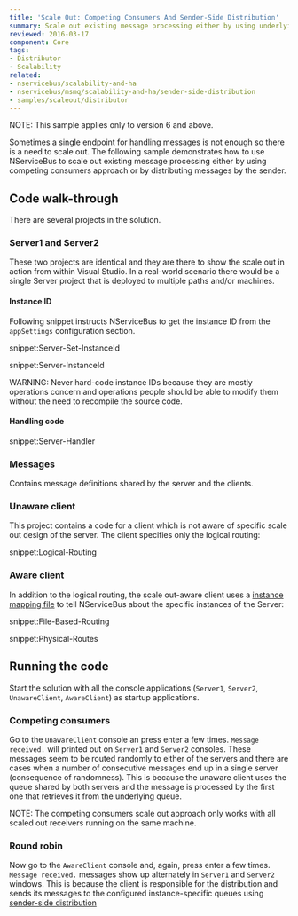 ```yaml
---
title: 'Scale Out: Competing Consumers And Sender-Side Distribution'
summary: Scale out existing message processing either by using underlying transport's competing consumers capability or by sender-side distribution
reviewed: 2016-03-17
component: Core
tags:
- Distributor
- Scalability
related:
- nservicebus/scalability-and-ha
- nservicebus/msmq/scalability-and-ha/sender-side-distribution
- samples/scaleout/distributor
---
```


NOTE: This sample applies only to version 6 and above.

Sometimes a single endpoint for handling messages is not enough so there is a need to scale out. The following sample demonstrates how to use NServiceBus to scale out existing message processing either by using competing consumers approach or by distributing messages by the sender.


## Code walk-through

There are several projects in the solution.


### Server1 and Server2

These two projects are identical and they are there to show the scale out in action from within Visual Studio. In a real-world scenario there would be a single Server project that is deployed to multiple paths and/or machines.


#### Instance ID

Following snippet instructs NServiceBus to get the instance ID from the `appSettings` configuration section.

snippet:Server-Set-InstanceId

snippet:Server-InstanceId

WARNING: Never hard-code instance IDs because they are mostly operations concern and operations people should be able to modify them without the need to recompile the source code.


#### Handling code

snippet:Server-Handler


### Messages

Contains message definitions shared by the server and the clients.


### Unaware client

This project contains a code for a client which is not aware of specific scale out design of the server. The client specifies only the logical routing:

snippet:Logical-Routing


### Aware client

In addition to the logical routing, the scale out-aware client uses a [instance mapping file](/nservicebus/msmq/routing.md) to tell NServiceBus about the specific instances of the Server:

snippet:File-Based-Routing

snippet:Physical-Routes


## Running the code

Start the solution with all the console applications (`Server1`, `Server2`, `UnawareClient`, `AwareClient`) as startup applications.


### Competing consumers

Go to the `UnawareClient` console an press enter a few times. `Message received.` will printed out on `Server1` and `Server2` consoles. These messages seem to be routed randomly to either of the servers and there are cases when a number of consecutive messages end up in a single server (consequence of randomness). This is because the unaware client uses the queue shared by both servers and the message is processed by the first one that retrieves it from the underlying queue.

NOTE: The competing consumers scale out approach only works with all scaled out receivers running on the same machine.


### Round robin

Now go to the `AwareClient` console and, again, press enter a few times. `Message received.` messages show up alternately in `Server1` and `Server2` windows. This is because the client is responsible for the distribution and sends its messages to the configured instance-specific queues using [sender-side distribution](/nservicebus/msmq/scalability-and-ha/sender-side-distribution.md)
